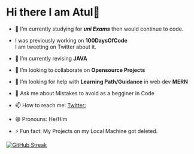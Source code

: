 # Hi there I am Atul👋

<!--
**OAtulA/OAtulA** is a ✨ _special_ ✨ repository because its `README.md` (this file) appears on your GitHub profile.

Here are some ideas to get you started:
-->

- 🔭 I’m currently studying for ___uni Exams___ then would continue to code.
- I was previously working on __100DaysOfCode__   
    I am tweeting on Twitter about it.
- 🌱 I’m currently revising __JAVA__  
- 👯 I’m looking to collaborate on __Opensource Projects__  
- 🤔 I’m looking for help with __Learning Path/Guidance__ in web dev __MERN__
- 💬 Ask me about Mistakes to avoid as a begginer in Code
- 📫 How to reach me: [Twitter:]( https://twitter.com/oatulatwt)
   
- 😄 Pronouns: He/Him
- ⚡ Fun fact: My Projects on my Local Machine got deleted.  

[![GitHub Streak](https://streak-stats.demolab.com?user=OAtulA&theme=gruvbox)](https://git.io/streak-stats)
